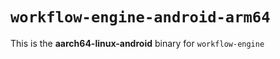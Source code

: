 # `workflow-engine-android-arm64`

This is the **aarch64-linux-android** binary for `workflow-engine`
